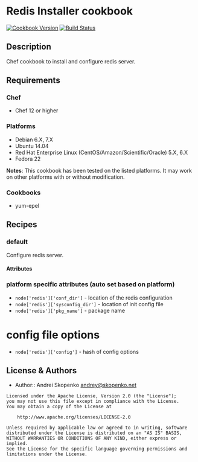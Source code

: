 # Redis Installer cookbook

[![Cookbook Version](https://img.shields.io/cookbook/v/redis-simple.svg)](https://supermarket.chef.io/cookbooks/redis-simple)
[![Build Status](https://secure.travis-ci.org/scopenco/chef-redis.png?branch=master)](http://travis-ci.org/scopenco/chef-redis)

## Description

Chef cookbook to install and configure redis server.

## Requirements

### Chef

* Chef 12 or higher

### Platforms

* Debian 6.X, 7.X
* Ubuntu 14.04
* Red Hat Enterprise Linux (CentOS/Amazon/Scientific/Oracle) 5.X, 6.X
* Fedora 22

**Notes**: This cookbook has been tested on the listed platforms. It may work on other platforms with or without modification.

### Cookbooks

* yum-epel

## Recipes

### default

Configure redis server.

#### Attributes

### platform specific attributes (auto set based on platform)

* `node['redis']['conf_dir']` - location of the redis configuration
* `node['redis']['sysconfig_dir']` - location of init config file
* `node['redis']['pkg_name']` - package name

# config file options

* `node['redis']['config']` - hash of config options

## License & Authors
- Author:: Andrei Skopenko <andrey@skopenko.net>

```text
Licensed under the Apache License, Version 2.0 (the "License");
you may not use this file except in compliance with the License.
You may obtain a copy of the License at

    http://www.apache.org/licenses/LICENSE-2.0

Unless required by applicable law or agreed to in writing, software
distributed under the License is distributed on an "AS IS" BASIS,
WITHOUT WARRANTIES OR CONDITIONS OF ANY KIND, either express or implied.
See the License for the specific language governing permissions and
limitations under the License.
```
